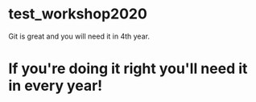 # test_workshop2020

Git is great and you will need it in 4th year.
# If you're doing it right you'll need it in every year!
